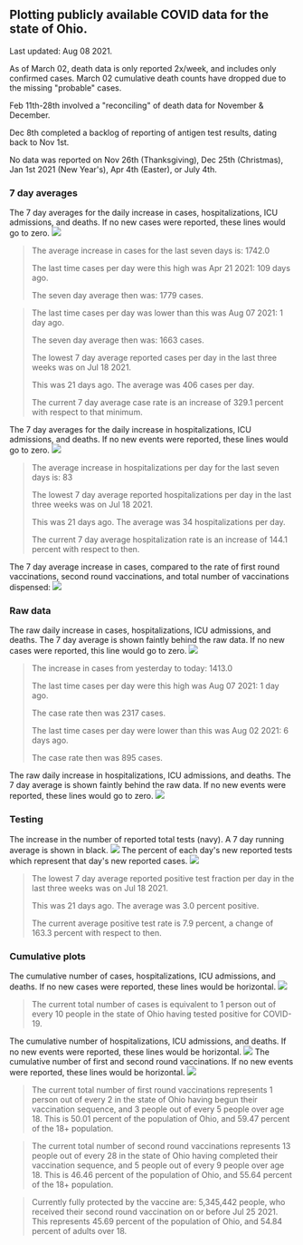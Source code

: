## Plotting publicly available COVID data for the state of Ohio. 

Last updated: Aug 08 2021. 

As of March 02, death data is only reported 2x/week, and includes only confirmed cases. March 02 cumulative death counts have dropped due to the missing "probable" cases.

Feb 11th-28th involved a "reconciling" of death data for November & December.

Dec 8th completed a backlog of reporting of antigen test results, dating back to Nov 1st.

No data was reported on Nov 26th (Thanksgiving), Dec 25th (Christmas), Jan 1st 2021 (New Year's), Apr 4th (Easter), or July 4th.
### 7 day averages
The 7 day averages for the daily increase in cases, hospitalizations, ICU admissions, and deaths. If no new cases were reported, these lines would go to zero.
![](7dayaverage_cases.png)

>The average increase in cases for the last seven days is: 1742.0
>
>The last time cases per day were this high was Apr 21 2021: 109 days ago.
>
>The seven day average then was: 1779 cases.

>
>The last time cases per day was lower than this was Aug 07 2021: 1 day ago.
>
>The seven day average then was: 1663 cases.
>
>The lowest 7 day average reported cases per day in the last three weeks was on Jul 18 2021.
>
>This was 21 days ago. The average was 406 cases per day.
>
>The current 7 day average case rate is an increase of 329.1 percent with respect to that minimum.

The 7 day averages for the daily increase in hospitalizations, ICU admissions, and deaths. If no new events were reported, these lines would go to zero.
![](7dayaverage_hospital.png)

>The average increase in hospitalizations per day for the last seven days is: 83
>
>The lowest 7 day average reported hospitalizations per day in the last three weeks was on Jul 18 2021.
>
>This was 21 days ago. The average was 34 hospitalizations per day.
>
>The current 7 day average hospitalization rate is an increase of 144.1 percent with respect to then.

The 7 day average increase in cases, compared to the rate of first round vaccinations, second round vaccinations, and total number of vaccinations dispensed:
![](DailyVaccinationsCases.png)

### Raw data
The raw daily increase in cases, hospitalizations, ICU admissions, and deaths. The 7 day average is shown faintly behind the raw data. If no new cases were reported, this line would go to zero.
![](DailyCases.png)

>The increase in cases from yesterday to today: 1413.0 
>
>The last time cases per day were this high was Aug 07 2021: 1 day ago. 
>
>The case rate then was 2317 cases.
>
>The last time cases per day were lower than this was Aug 02 2021: 6 days ago. 
>
>The case rate then was 895 cases.

The raw daily increase in hospitalizations, ICU admissions, and deaths. The 7 day average is shown faintly behind the raw data. If no new events were reported, these lines would go to zero.
![](DailyHospitalizations.png)

### Testing

The increase in the number of reported total tests (navy). A 7 day running average is shown in black.
![](DailyTests.png)
The percent of each day's new reported tests which represent that day's new reported cases.
![](percentpositive_tests.png)

>The lowest 7 day average reported positive test fraction per day in the last three weeks was on Jul 18 2021.
>
>This was 21 days ago. The average was 3.0 percent positive. 
>
>The current average positive test rate is 7.9 percent, a change of 163.3 percent with respect to then. 

### Cumulative plots
The cumulative number of cases, hospitalizations, ICU admissions, and deaths. If no new cases were reported, these lines would be horizontal.
![](Cases.png)

>The current total number of cases is equivalent to 1 person out of every 10 people in the state of Ohio having tested positive for COVID-19.

The cumulative number of hospitalizations, ICU admissions, and deaths. If no new events were reported, these lines would be horizontal.
![](Hospitalizations.png)
The cumulative number of first and second round vaccinations. If no new events were reported, these lines would be horizontal.
![](Vaccinations.png)

>The current total number of first round vaccinations represents 1 person out of every 2 in the state of Ohio having begun their vaccination sequence,  and 3 people out of every 5 people over age 18.
 >This is 50.01 percent of the population of Ohio, and 59.47 percent of the 18+ population.

>The current total number of second round vaccinations represents 13 people out of every 28 in the state of Ohio having completed their vaccination sequence, and 5 people out of every 9 people over age 18. 
>This is 46.46 percent of the population of Ohio, and 55.64 percent of the 18+ population.

>Currently fully protected by the vaccine are: 5,345,442 people, who received their second round vaccination on or before Jul 25 2021.
>This represents 45.69 percent of the population of Ohio, and 54.84 percent of adults over 18.

